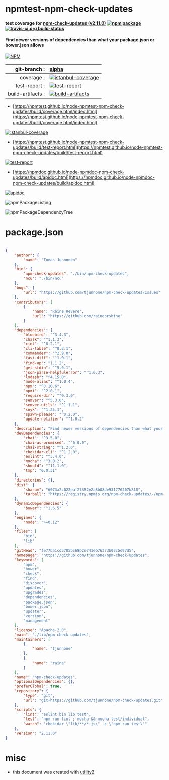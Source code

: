# npmtest-npm-check-updates

#### test coverage for  [npm-check-updates (v2.11.0)](https://github.com/tjunnone/npm-check-updates)  [![npm package](https://img.shields.io/npm/v/npmtest-npm-check-updates.svg?style=flat-square)](https://www.npmjs.org/package/npmtest-npm-check-updates) [![travis-ci.org build-status](https://api.travis-ci.org/npmtest/node-npmtest-npm-check-updates.svg)](https://travis-ci.org/npmtest/node-npmtest-npm-check-updates)

#### Find newer versions of dependencies than what your package.json or bower.json allows

[![NPM](https://nodei.co/npm/npm-check-updates.png?downloads=true&downloadRank=true&stars=true)](https://www.npmjs.com/package/npm-check-updates)

| git-branch : | [alpha](https://github.com/npmtest/node-npmtest-npm-check-updates/tree/alpha)|
|--:|:--|
| coverage : | [![istanbul-coverage](https://npmtest.github.io/node-npmtest-npm-check-updates/build/coverage.badge.svg)](https://npmtest.github.io/node-npmtest-npm-check-updates/build/coverage.html/index.html)|
| test-report : | [![test-report](https://npmtest.github.io/node-npmtest-npm-check-updates/build/test-report.badge.svg)](https://npmtest.github.io/node-npmtest-npm-check-updates/build/test-report.html)|
| build-artifacts : | [![build-artifacts](https://npmtest.github.io/node-npmtest-npm-check-updates/glyphicons_144_folder_open.png)](https://github.com/npmtest/node-npmtest-npm-check-updates/tree/gh-pages/build)|

- [https://npmtest.github.io/node-npmtest-npm-check-updates/build/coverage.html/index.html](https://npmtest.github.io/node-npmtest-npm-check-updates/build/coverage.html/index.html)

[![istanbul-coverage](https://npmtest.github.io/node-npmtest-npm-check-updates/build/screenCapture.buildCi.browser.%252Ftmp%252Fbuild%252Fcoverage.lib.html.png)](https://npmtest.github.io/node-npmtest-npm-check-updates/build/coverage.html/index.html)

- [https://npmtest.github.io/node-npmtest-npm-check-updates/build/test-report.html](https://npmtest.github.io/node-npmtest-npm-check-updates/build/test-report.html)

[![test-report](https://npmtest.github.io/node-npmtest-npm-check-updates/build/screenCapture.buildCi.browser.%252Ftmp%252Fbuild%252Ftest-report.html.png)](https://npmtest.github.io/node-npmtest-npm-check-updates/build/test-report.html)

- [https://npmdoc.github.io/node-npmdoc-npm-check-updates/build/apidoc.html](https://npmdoc.github.io/node-npmdoc-npm-check-updates/build/apidoc.html)

[![apidoc](https://npmdoc.github.io/node-npmdoc-npm-check-updates/build/screenCapture.buildCi.browser.%252Ftmp%252Fbuild%252Fapidoc.html.png)](https://npmdoc.github.io/node-npmdoc-npm-check-updates/build/apidoc.html)

![npmPackageListing](https://npmtest.github.io/node-npmtest-npm-check-updates/build/screenCapture.npmPackageListing.svg)

![npmPackageDependencyTree](https://npmtest.github.io/node-npmtest-npm-check-updates/build/screenCapture.npmPackageDependencyTree.svg)



# package.json

```json

{
    "author": {
        "name": "Tomas Junnonen"
    },
    "bin": {
        "npm-check-updates": "./bin/npm-check-updates",
        "ncu": "./bin/ncu"
    },
    "bugs": {
        "url": "https://github.com/tjunnone/npm-check-updates/issues"
    },
    "contributors": [
        {
            "name": "Raine Revere",
            "url": "https://github.com/raineorshine"
        }
    ],
    "dependencies": {
        "bluebird": "^3.4.3",
        "chalk": "^1.1.3",
        "cint": "^8.2.1",
        "cli-table": "^0.3.1",
        "commander": "^2.9.0",
        "fast-diff": "^1.0.1",
        "find-up": "1.1.2",
        "get-stdin": "^5.0.1",
        "json-parse-helpfulerror": "^1.0.3",
        "lodash": "^4.15.0",
        "node-alias": "^1.0.4",
        "npm": "^3.10.6",
        "npmi": "^2.0.1",
        "require-dir": "^0.3.0",
        "semver": "^5.3.0",
        "semver-utils": "^1.1.1",
        "snyk": "^1.25.1",
        "spawn-please": "^0.2.0",
        "update-notifier": "^1.0.2"
    },
    "description": "Find newer versions of dependencies than what your package.json or bower.json allows",
    "devDependencies": {
        "chai": "^3.5.0",
        "chai-as-promised": "^6.0.0",
        "chai-string": "^1.2.0",
        "chokidar-cli": "^1.2.0",
        "eslint": "^3.4.0",
        "mocha": "^3.0.2",
        "should": "^11.1.0",
        "tmp": "0.0.31"
    },
    "directories": {},
    "dist": {
        "shasum": "6073a2c022eaf27352e2a8b08de931776207b818",
        "tarball": "https://registry.npmjs.org/npm-check-updates/-/npm-check-updates-2.11.0.tgz"
    },
    "dynamicDependencies": {
        "bower": "^1.6.5"
    },
    "engines": {
        "node": ">=0.12"
    },
    "files": [
        "bin",
        "lib"
    ],
    "gitHead": "fe77ba1cd5705bc68b2e741eb76373b05c5d97d5",
    "homepage": "https://github.com/tjunnone/npm-check-updates",
    "keywords": [
        "npm",
        "bower",
        "check",
        "find",
        "discover",
        "updates",
        "upgrades",
        "dependencies",
        "package.json",
        "bower.json",
        "updater",
        "version",
        "management"
    ],
    "license": "Apache-2.0",
    "main": "./lib/npm-check-updates",
    "maintainers": [
        {
            "name": "tjunnone"
        },
        {
            "name": "raine"
        }
    ],
    "name": "npm-check-updates",
    "optionalDependencies": {},
    "preferGlobal": true,
    "repository": {
        "type": "git",
        "url": "git+https://github.com/tjunnone/npm-check-updates.git"
    },
    "scripts": {
        "lint": "eslint bin lib test",
        "test": "npm run lint ; mocha && mocha test/individual",
        "watch": "chokidar \"lib/**/*.js\" -c \"npm run test\""
    },
    "version": "2.11.0"
}
```



# misc
- this document was created with [utility2](https://github.com/kaizhu256/node-utility2)
